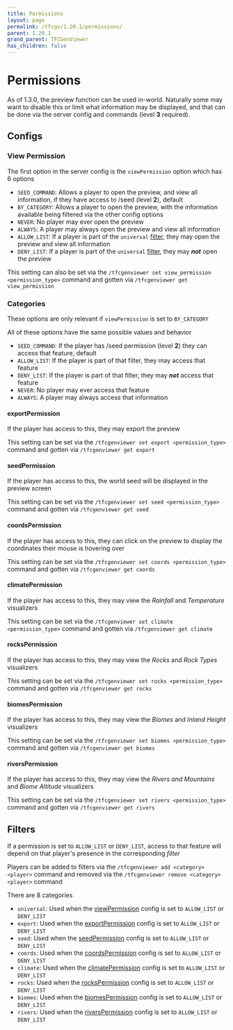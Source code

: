 ```yaml
---
title: Permissions
layout: page
permalink: /tfcgv/1.20.1/permissions/
parent: 1.20.1
grand_parent: TFCGenViewer
has_children: false
---
```


# Permissions

As of 1.3.0, the preview function can be used in-world. Naturally some may want to disable this or limit what information may be displayed, and that can be done via the server config and commands (level **3** required).

## Configs

### View Permission

The first option in the server config is the `viewPermission` option which has 6 options

- `SEED_COMMAND`: Allows a player to open the preview, and view all information, if they have access to /seed (level **2**), default
- `BY_CATEGORY`: Allows a player to open the preview, with the information available being filtered via the other config options
- `NEVER`: No player may ever open the preview
- `ALWAYS`: A player may always open the preview and view all information
- `ALLOW_LIST`: If a player is part of the `universal` [filter](#filters), they may open the preview and view all information
- `DENY_LIST`: If a player is part of the `universal` [filter](#filters), they may ***not*** open the preview

This setting can also be set via the `/tfcgenviewer set view_permission <permission_type>` command and gotten via `/tfcgenviewer get view_permission`

### Categories

These options are only relevant if `viewPermission` is set to `BY_CATEGORY`

All of these options have the same possible values and behavior

- `SEED_COMMAND`: If the player has /seed permission (level **2**) they can access that feature, default
- `ALLOW_LIST`: If the player is part of that filter, they may access that feature
- `DENY_LIST`: If the player is part of that filter, they may ***not*** access that feature
- `NEVER`: No player may ever access that feature
- `ALWAYS`: A player may always access that information

#### exportPermission

If the player has access to this, they may export the preview

This setting can be set via the `/tfcgenviewer set export <permission_type>` command and gotten via `/tfcgenviewer get export`

#### seedPermission

If the player has access to this, the world seed will be displayed in the preview screen

This setting can be set via the `/tfcgenviewer set seed <permission_type>` command and gotten via `/tfcgenviewer get seed`

#### coordsPermission

If the player has access to this, they can click on the preview to display the coordinates their mouse is hovering over

This setting can be set via the `/tfcgenviewer set coords <permission_type>` command and gotten via `/tfcgenviewer get coords`

#### climatePermission

If the player has access to this, they may view the *Rainfall* and *Temperature* visualizers

This setting can be set via the `/tfcgenviewer set climate <permission_type>` command and gotten via `/tfcgenviewer get climate`

#### rocksPermission

If the player has access to this, they may view the *Rocks* and *Rock Types* visualizers

This setting can be set via the `/tfcgenviewer set rocks <permission_type>` command and gotten via `/tfcgenviewer get rocks`

#### biomesPermission

If the player has access to this, they may view the *Biomes* and *Inland Height* visualizers

This setting can be set via the `/tfcgenviewer set biomes <permission_type>` command and gotten via `/tfcgenviewer get biomes`

#### riversPermission

If the player has access to this, they may view the *Rivers and Mountains* and *Biome Altitude* visualizers

This setting can be set via the `/tfcgenviewer set rivers <permission_type>` command and gotten via `/tfcgenviewer get rivers`

## Filters

If a permission is set to `ALLOW_LIST` or `DENY_LIST`, access to that feature will depend on that player's presence in the corresponding *filter*

Players can be added to filters via the `/tfcgenviewer add <category> <player>` command and removed via the `/tfcgenviewer remove <category> <player>` command

There are 8 categories

- `universal`: Used when the [viewPermission](#view-permission) config is set to `ALLOW_LIST` or `DENY_LIST`
- `export`: Used when the [exportPermission](#exportpermission) config is set to `ALLOW_LIST` or `DENY_LIST`
- `seed`: Used when the [seedPermission](#seedpermission) config is set to `ALLOW_LIST` or `DENY_LIST`
- `coords`: Used when the [coordsPermission](#coordspermission) config is set to `ALLOW_LIST` or `DENY_LIST`
- `climate`: Used when the [climatePermission](#climatepermission) config is set to `ALLOW_LIST` or `DENY_LIST`
- `rocks`: Used when the [rocksPermission](#rockspermission) config is set to `ALLOW_LIST` or `DENY_LIST`
- `biomes`: Used when the [biomesPermission](#biomespermission) config is set to `ALLOW_LIST` or `DENY_LIST`
- `rivers`: Used when the [riversPermission](#riverspermission) config is set to `ALLOW_LIST` or `DENY_LIST`
